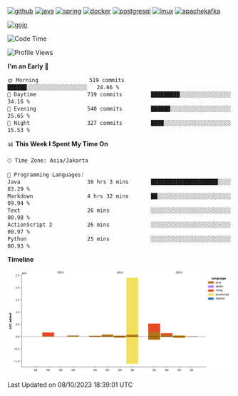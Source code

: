 <!-- [<img src='https://dev.karakun.com/assets/posts/2018-09-16-jc-java-article/3duke_suspects.jpg' alt='java'>](https://github.com/yeahbutstill) -->

[<img src='https://cdn.jsdelivr.net/npm/simple-icons@3.0.1/icons/github.svg' alt='github' height='40'>](https://github.com/yeahbutstill)  [<img src='https://cdn.jsdelivr.net/npm/simple-icons@3.0.1/icons/java.svg' alt='java' height='40'>](rahasia)  [<img src='https://cdn.jsdelivr.net/npm/simple-icons@3.0.1/icons/spring.svg' alt='spring' height='40'>](rahasia)  [<img src='https://cdn.jsdelivr.net/npm/simple-icons@3.0.1/icons/docker.svg' alt='docker' height='40'>](rahasia)  [<img src='https://cdn.jsdelivr.net/npm/simple-icons@3.0.1/icons/postgresql.svg' alt='postgresql' height='40'>](rahasia)  [<img src='https://cdn.jsdelivr.net/npm/simple-icons@3.0.1/icons/linux.svg' alt='linux' height='40'>](rahasia) [<img src='https://cdn.jsdelivr.net/npm/simple-icons@3.0.1/icons/apachekafka.svg' alt='apachekafka' height='40'>](rahasia)

[<img src='https://media.tenor.com/-8-KGI1eU8MAAAAd/jujutsu-kaisen-second-season.gif' alt='gojo'>](https://github.com/yeahbutstill)

<!--START_SECTION:waka-->
![Code Time](http://img.shields.io/badge/Code%20Time-2%2C311%20hrs%2017%20mins-blue)

![Profile Views](http://img.shields.io/badge/Profile%20Views-166-blue)

**I'm an Early 🐤** 

```text
🌞 Morning                519 commits         ██████░░░░░░░░░░░░░░░░░░░   24.66 % 
🌆 Daytime                719 commits         █████████░░░░░░░░░░░░░░░░   34.16 % 
🌃 Evening                540 commits         ██████░░░░░░░░░░░░░░░░░░░   25.65 % 
🌙 Night                  327 commits         ████░░░░░░░░░░░░░░░░░░░░░   15.53 % 
```


📊 **This Week I Spent My Time On** 

```text
🕑︎ Time Zone: Asia/Jakarta

💬 Programming Languages: 
Java                     38 hrs 3 mins       █████████████████████░░░░   83.29 % 
Markdown                 4 hrs 32 mins       ██░░░░░░░░░░░░░░░░░░░░░░░   09.94 % 
Text                     26 mins             ░░░░░░░░░░░░░░░░░░░░░░░░░   00.98 % 
ActionScript 3           26 mins             ░░░░░░░░░░░░░░░░░░░░░░░░░   00.97 % 
Python                   25 mins             ░░░░░░░░░░░░░░░░░░░░░░░░░   00.93 % 
```

**Timeline**

![Lines of Code chart](https://raw.githubusercontent.com/yeahbutstill/yeahbutstill/main/assets/bar_graph.png)


 Last Updated on 08/10/2023 18:39:01 UTC
<!--END_SECTION:waka-->
